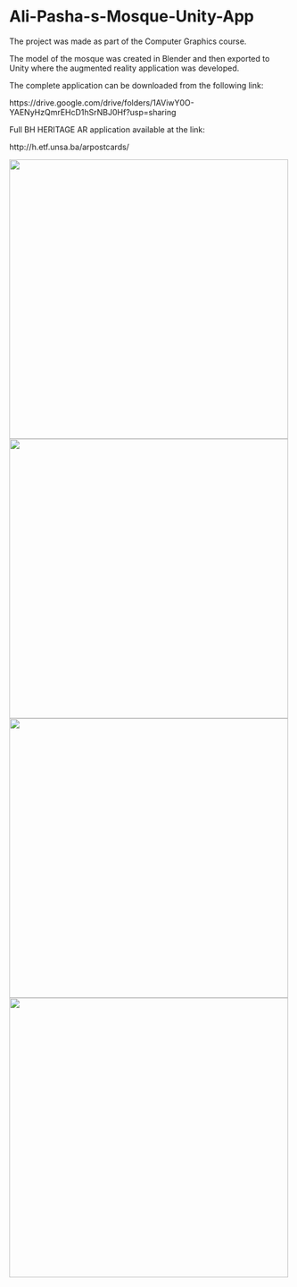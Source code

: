 # Ali-Pasha-s-Mosque-Unity-App

<p>The project was made as part of the Computer Graphics course.</p>
<p>The model of the mosque was created in Blender and then exported to Unity where the augmented reality application was developed.</p>
<p>The complete application can be downloaded from the following link:</p> 
<p>https://drive.google.com/drive/folders/1AViwY0O-YAENyHzQmrEHcD1hSrNBJ0Hf?usp=sharing </p>

<p>Full BH HERITAGE AR application available at the link:</p>
<p>http://h.etf.unsa.ba/arpostcards/</p>

<div>
<img style="width:500px;heigth:600px" src="Images/official3.png">
<img style="width:500px;heigth:600px" src="Images/official2.png">
</div>
<div>
<img style="width:500px;heigth:600px" src="Images/official5.png">
<img style="width:500px;heigth:600px" src="Images/official4.png">
</div>
